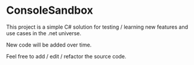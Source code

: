 # ConsoleSandbox
This project is a simple C# solution for testing / learning new features and use cases in the .net universe.

New code will be added over time.


Feel free to add / edit / refactor the source code. 
